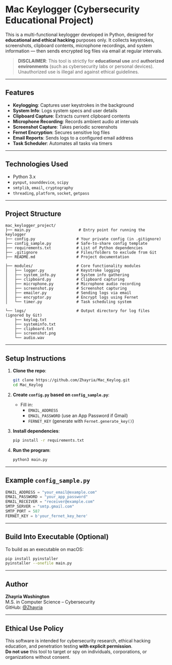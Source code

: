 # Mac Keylogger (Cybersecurity Educational Project)

This is a multi-functional keylogger developed in Python, designed for **educational and ethical hacking** purposes only. It collects keystrokes, screenshots, clipboard contents, microphone recordings, and system information — then sends encrypted log files via email at regular intervals.

> **DISCLAIMER**: This tool is strictly for **educational use** and **authorized environments** (such as cybersecurity labs or personal devices). Unauthorized use is illegal and against ethical guidelines.

---

## Features

-  **Keylogging**: Captures user keystrokes in the background
-  **System Info**: Logs system specs and user details
-  **Clipboard Capture**: Extracts current clipboard contents
-  **Microphone Recording**: Records ambient audio at intervals
-  **Screenshot Capture**: Takes periodic screenshots
-  **Fernet Encryption**: Secures sensitive log files
-  **Email Reports**: Sends logs to a configured email address
-  **Task Scheduler**: Automates all tasks via timers

---

##  Technologies Used

- Python 3.x
- `pynput`, `sounddevice`, `scipy`
- `smtplib`, `email`, `cryptography`
- `threading`, `platform`, `socket`, `getpass`

---

##  Project Structure

```text
mac_keylogger_project/
├── main.py                     # Entry point for running the keylogger
├── config.py                  # Your private config (in .gitignore)
├── config_sample.py           # Safe-to-share config template
├── requirements.txt           # List of Python dependencies
├── .gitignore                 # Files/folders to exclude from Git
├── README.md                  # Project documentation

├── modules/                   # Core functionality modules
│   ├── logger.py              # Keystroke logging
│   ├── system_info.py         # System info gathering
│   ├── clipboard.py           # Clipboard capturing
│   ├── microphone.py          # Microphone audio recording
│   ├── screenshot.py          # Screenshot capturing
│   ├── emailer.py             # Sending logs via email
│   ├── encryptor.py           # Encrypt logs using Fernet
│   └── timer.py               # Task scheduling system

└── logs/                      # Output directory for log files (ignored by Git)
    ├── keylog.txt
    ├── systeminfo.txt
    ├── clipboard.txt
    ├── screenshot.png
    └── audio.wav
```

---

##  Setup Instructions

1. **Clone the repo**:
   ```bash
   git clone https://github.com/Zhayria/Mac_Keylog.git
   cd Mac_Keylog
   ```

2. **Create `config.py` based on `config_sample.py`**:
   - Fill in:
     - `EMAIL_ADDRESS`
     - `EMAIL_PASSWORD` (use an App Password if Gmail)
     - `FERNET_KEY` (generate with `Fernet.generate_key()`)

3. **Install dependencies**:
   ```bash
   pip install -r requirements.txt
   ```

4. **Run the program**:
   ```bash
   python3 main.py
   ```

---

## Example `config_sample.py`

```python
EMAIL_ADDRESS = "your_email@example.com"
EMAIL_PASSWORD = "your_app_password"
EMAIL_RECEIVER = "receiver@example.com"
SMTP_SERVER = "smtp.gmail.com"
SMTP_PORT = 587
FERNET_KEY = b'your_fernet_key_here'
```

---

##  Build Into Executable (Optional)

To build as an executable on macOS:

```bash
pip install pyinstaller
pyinstaller --onefile main.py
```

---

##  Author

**Zhayria Washington**  
M.S. in Computer Science – Cybersecurity  
GitHub: [@Zhayria](https://github.com/Zhayria)

---

##  Ethical Use Policy

This software is intended for cybersecurity research, ethical hacking education, and penetration testing **with explicit permission**.  
**Do not use** this tool to target or spy on individuals, corporations, or organizations without consent.
